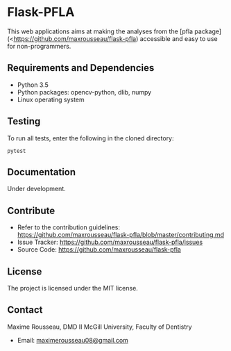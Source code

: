 Flask-PFLA
==========

This web applications aims at making the analyses from the [pfla
package](<https://github.com/maxrousseau/flask-pfla) accessible and easy to use
for non-programmers.

Requirements and Dependencies
-----------------------------

-   Python 3.5
-   Python packages: opencv-python, dlib, numpy 
-   Linux operating system

Testing
-------

To run all tests, enter the following in the cloned directory:

```shell
pytest 
```

Documentation
-------------
Under development.

Contribute
----------

-   Refer to the contribution guidelines: <https://github.com/maxrousseau/flask-pfla/blob/master/contributing.md> 
-   Issue Tracker: <https://github.com/maxrousseau/flask-pfla/issues>
-   Source Code: <https://github.com/maxrousseau/flask-pfla>

License
-------
The project is licensed under the MIT license.

Contact
-------
Maxime Rousseau, DMD II McGill University, Faculty of Dentistry
- Email: <maximerousseau08@gmail.com>

